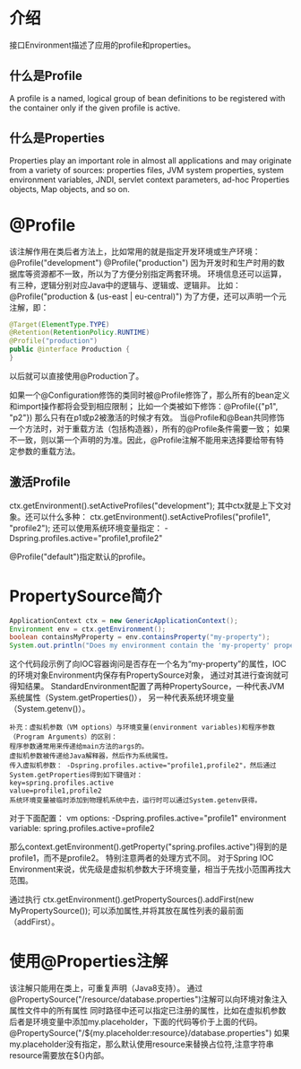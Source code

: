 # 介绍
接口Environment描述了应用的profile和properties。
## 什么是Profile
A profile is a named, logical group of bean definitions to be registered with the container 
only if the given profile is active.
## 什么是Properties
Properties play an important role in almost all applications and may originate from a variety of sources: 
properties files, JVM system properties, system environment variables, JNDI, servlet context parameters, 
ad-hoc Properties objects, Map objects, and so on.

# @Profile
该注解作用在类后者方法上，比如常用的就是指定开发环境或生产环境：
@Profile("development")
@Profile("production")
因为开发时和生产时用的数据库等资源都不一致，所以为了方便分别指定两套环境。
环境信息还可以运算，有三种，逻辑分别对应Java中的逻辑与、逻辑或、逻辑非。
比如：@Profile("production & (us-east | eu-central)")
为了方便，还可以声明一个元注解，即：
```java
@Target(ElementType.TYPE)
@Retention(RetentionPolicy.RUNTIME)
@Profile("production")
public @interface Production {
}
```
以后就可以直接使用@Production了。

如果一个@Configuration修饰的类同时被@Profile修饰了，那么所有的bean定义和import操作都将会受到相应限制；
比如一个类被如下修饰：@Profile({"p1", "p2"})
那么只有在p1或p2被激活的时候才有效。
当@Profile和@Bean共同修饰一个方法时，对于重载方法（包括构造器），所有的@Profile条件需要一致；
如果不一致，则以第一个声明的为准。因此，@Profile注解不能用来选择要给带有特定参数的重载方法。

## 激活Profile
ctx.getEnvironment().setActiveProfiles("development");
其中ctx就是上下文对象。还可以什么多种：
ctx.getEnvironment().setActiveProfiles("profile1", "profile2");
还可以使用系统环境变量指定：
-Dspring.profiles.active="profile1,profile2"

@Profile("default")指定默认的profile。

# PropertySource简介

```java
ApplicationContext ctx = new GenericApplicationContext();
Environment env = ctx.getEnvironment();
boolean containsMyProperty = env.containsProperty("my-property");
System.out.println("Does my environment contain the 'my-property' property? " + containsMyProperty);
```
这个代码段示例了向IOC容器询问是否存在一个名为“my-property”的属性，IOC的环境对象Environment内保存有PropertySource对象，
通过对其进行查询就可得知结果。
StandardEnvironment配置了两种PropertySource，一种代表JVM系统属性（System.getProperties()），
另一种代表系统环境变量（System.getenv()）。

    补充：虚拟机参数（VM options）与环境变量(environment variables)和程序参数（Program Arguments）的区别：
    程序参数通常用来传递给main方法的args的。
    虚拟机参数被传递给Java解释器，然后作为系统属性。
    传入虚拟机参数： -Dspring.profiles.active="profile1,profile2"，然后通过System.getProperties得到如下键值对：
    key=spring.profiles.active 
    value=profile1,profile2
    系统环境变量被临时添加到物理机系统中去，运行时可以通过System.getenv获得。
   
对于下面配置：
vm options: -Dspring.profiles.active="profile1"
environment variable: spring.profiles.active=profile2

那么context.getEnvironment().getProperty("spring.profiles.active")得到的是profile1，而不是profile2。
特别注意两者的处理方式不同。
对于Spring IOC Environment来说，优先级是虚拟机参数大于环境变量，相当于先找小范围再找大范围。

通过执行 ctx.getEnvironment().getPropertySources().addFirst(new MyPropertySource());
可以添加属性,并将其放在属性列表的最前面（addFirst）。

# 使用@Properties注解
该注解只能用在类上，可重复声明（Java8支持）。
通过@PropertySource("/resource/database.properties")注解可以向环境对象注入属性文件中的所有属性
同时路径中还可以指定已注册的属性，比如在虚拟机参数后者是环境变量中添加my.placeholder，下面的代码等价于上面的代码。
@PropertySource("/${my.placeholder:resource}/database.properties")
如果my.placeholder没有指定，那么默认使用resource来替换占位符,注意字符串resource需要放在${}内部。


